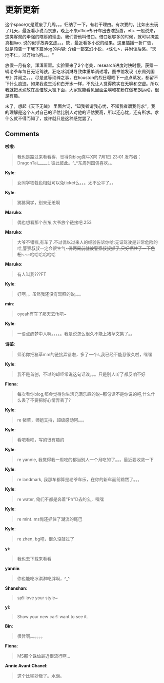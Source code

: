 # 更新更新

<div id="msgcns!9884D0A402622CB2!766" class="bvMsg"><p>这个space又是荒废了几周。。。归纳了一下，有若干理由。有次要的，比如出去玩了几天，最近看小说而丧志，晚上不来office却开车出去瞎逛游，etc. 一般说来，这类客观的牵强的瞎掰的理由，我们管他叫借口。借口足够多的时候，就可以掩盖真相liao. 说的似乎故弄玄虚。。。欸，最近看多小说的结果。这里插播一折广告，就是预告一下我下篇blog的内容: 介绍一部玄幻小说，&lt;诛仙&gt;，并附读后感。“天地不仁，以万物<font size="2">刍</font>狗。。。“</p> <p>放假一月有余，浑浑噩噩。实验室来了2个老美，research进度时快时慢，获赠一辆老爷车每日无证驾驶，狂吃冰淇淋导致体重单调递增，图书馆发现《东周列国专》并阅之。。。尽是这等琐碎之事，在houston的烈日曝晒下一点点蒸发，都留不下什么痕迹。如果我说生活和白开水一样，不免让人觉得欧实在无聊和空虚。所以我就把水滴放在高倍放大镜下面，大家就能看见里面尘埃和花粉在做布朗运动，很是有趣。</p> <p>末了，想起《天下无贼》 里面台词，“知我者谓我心忧，不知我者谓我何求“。我的理解是这个人对自己的评估比别人对他的评估要高，所以还心忧，还有所求。求什么就不得而知了，或许就只是这种感觉罢了。</p></div>

## Comments

**啦啦**:
> 我也是路过来看看得，觉得你blog真牛X阿 7月1日 23:01        发布者： DragonTai_____L 彼此彼此。^_*东周列国偶喜欢。。

**Kyle**:
> 女同学牺牲色相就可以免ticket么。。。太不公平了。。

**Kyle**:
> 狒狒同学，别来无恙啊

**Maruko**:
> 偶也想看那个东东,大爷放个链接吧.253

**Maruko**:
> 大爷不错嘛,有车了.不过偶以过来人的经验告诉你哈:无证驾驶是非常危险的哈,警察叔叔一定会很生气~~~偶两周前就被警察叔叔抓了,只好牺牲了一下色相~~~~~哈哈哈哈哈哈

**Maruko**:
> 有人叫我???FT

**Kyle**:
> 好啊。。虽然我还没有驾照的说。。。

**min**:
> oyeah有车了那天去fb吧~

**Kyle**:
> 一语点醒梦中人啊。。。。。我是说怎么很久不能上猪草文集了。。

**诗荃**:
> 师弟你把猪草mm的链接弄错啦，多了一个s,我已经不能忍很久啦，嘿嘿

**Kyle**:
> 我不是首创，不过的却经常说这句话诶。。。只是别人听了都反响不好

**Fiona**:
> 每次看你blog,都会觉得你生活充满乐趣的说~那句话不是你说的吧,什么什么丢了不要把好心情弄丢了?

**Kyle**:
> re 猪草，师姐支持，超级感动阿。。。

**Kyle**:
> 看吧看吧，写的很有趣的

**Kyle**:
> re yannie, 我觉得我一周吃的都当别人一个月吃的了。。。最近要收敛一下

**Kyle**:
> re landmark, 我那车都算是老爷车乐，在你的新车面前黯然了。。。

**Kyle**:
> re water, 俺们不都是奔着&quot;Ph&quot;D去的么，嘿嘿

**Kyle**:
> re mint. ms俺还抓住了潮流的尾巴

**Kyle**:
> re zhen, bg吧，很久没敲过了

**yi**:
> 我也去下载来看看

**yannie**:
> 你也能吃冰淇淋吃胖啊，^_^

**Shanshan**:
> sp!i love your style~

**yi**:
> Show your new car!I want to see it.

**Bin**:
> 很哲啊。。。。。。

**Fiona**:
> MS那个诛仙最近很流行啊...

**Annie Avant Chanel**:
> 这个比喻妙极了。水滴。

